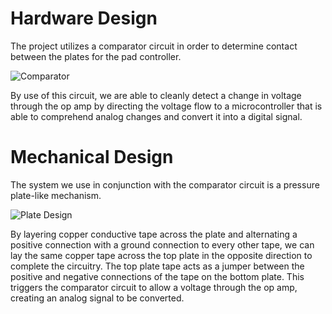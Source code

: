# Hardware Design

The project utilizes a comparator circuit in order to determine contact between the plates for the pad controller.

![Comparator](https://github.com/MiyuYamasaki-Davis/EE-Emerge-2023-DancePad/blob/main/pictures/Hardware/PCB%20v4%20Final.png?raw=true)

By use of this circuit, we are able to cleanly detect a change in voltage through the op amp by directing the voltage flow to a microcontroller that is able to comprehend analog changes and convert it into a digital signal.

# Mechanical Design

The system we use in conjunction with the comparator circuit is a pressure plate-like mechanism. 

![Plate Design]()

By layering copper conductive tape across the plate and alternating a positive connection with a ground connection to every other tape, we can lay the same copper tape across the top plate in the opposite direction to complete the circuitry. The top plate tape acts as a jumper between the positive and negative connections of the tape on the bottom plate. This triggers the comparator circuit to allow a voltage through the op amp, creating an analog signal to be converted.
